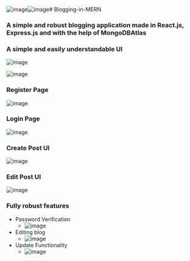 ![image](https://github.com/Varun-VP-AZ/Blogging-in-MERN/assets/100081593/89a26eed-7e58-4102-bfa7-4bf112597e17)![image](https://github.com/Varun-VP-AZ/Blogging-in-MERN/assets/100081593/27076588-779b-4795-8eb1-ba4100d87102)# Blogging-in-MERN
### A simple and robust blogging application made in React.js, Express.js and with the help of MongoDBAtlas  

### A simple and easily understandable UI  
![image](https://github.com/Varun-VP-AZ/Blogging-in-MERN/assets/100081593/921f26c8-c2f2-45e6-9e2b-87165aeed1fc)  

  
![image](https://github.com/Varun-VP-AZ/Blogging-in-MERN/assets/100081593/2aa2d1f8-5701-452c-af2a-d1d24b6ab5d1)  

### Register Page  
![image](https://github.com/Varun-VP-AZ/Blogging-in-MERN/assets/100081593/f0b0a607-4050-4cb2-b913-a8c286671396)  

  
### Login Page  

![image](https://github.com/Varun-VP-AZ/Blogging-in-MERN/assets/100081593/c8b1fd04-ebd4-411e-b080-161e6ddb04d6)  

### Create Post UI  

![image](https://github.com/Varun-VP-AZ/Blogging-in-MERN/assets/100081593/762f874b-d1bf-4b2e-a14f-69d6eeee944d)  


### Edit Post UI  

![image](https://github.com/Varun-VP-AZ/Blogging-in-MERN/assets/100081593/3d056f8e-596a-446c-80fa-d5d4604d8345)  

  
### Fully robust features  
* Password Verification  
  * ![image](https://github.com/Varun-VP-AZ/Blogging-in-MERN/assets/100081593/52179468-3060-4fa0-99d7-1b4a18dbd82b)  
* Editing blog  
  * ![image](https://github.com/Varun-VP-AZ/Blogging-in-MERN/assets/100081593/d8ceab3c-5e62-4d8c-a1a1-eb34a5c0c1a5)  
* Update Functionality  
  * ![image](https://github.com/Varun-VP-AZ/Blogging-in-MERN/assets/100081593/ca3a94e8-2b6f-46b5-8953-be573755ff38)  




